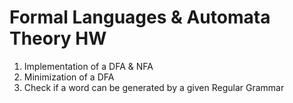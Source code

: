 # Formal Languages &amp; Automata Theory HW

1. Implementation of a DFA & NFA
2. Minimization of a DFA
3. Check if a word can be generated by a given Regular Grammar
